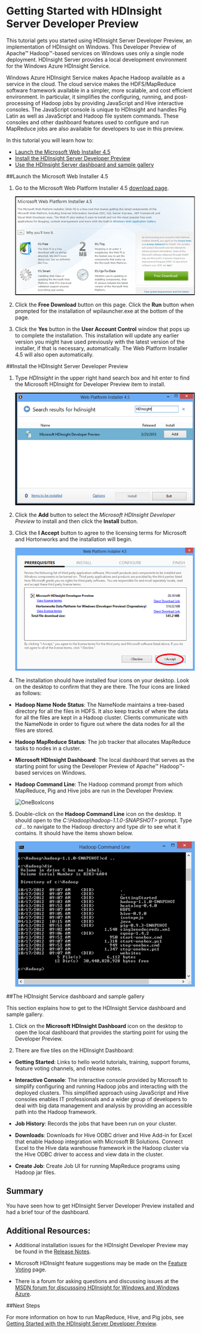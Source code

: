 <properties linkid="manage-services-hdinsight-get-started-hdinsight" urlDisplayName="Getting Started" pageTitle="Getting Started with HDInsight - Windows Azure tutorial" metaKeywords="hdinsight, hdinsight service, hdinsight azure, getting started hdinsight" metaDescription="Learn how to use the Windows Azure HDInsight service." umbracoNaviHide="0" disqusComments="1" writer="bradsev" editor="mollybos" manager="paulettm" />

<div chunk="../chunks/hdinsight-left-nav.md" />

# Getting Started with HDInsight Server Developer Preview 

This tutorial gets you started using HDInsight Server Developer Preview, an implementation of HDInsight on Windows. This Developer Preview of Apache™ Hadoop™-based services on Windows uses only a single node deployment. HDInsight Server provides a local development environment for the Windows Azure HDInsight Service. 

Windows Azure HDInsight Service makes Apache Hadoop available as a service in the cloud. The cloud service makes the HDFS/MapReduce software framework available in a simpler, more scalable, and cost efficient environment. In particular, it simplifies the configuring, running, and post-processing of Hadoop jobs by providing JavaScript and Hive interactive consoles. The JavaScript console is unique to HDInsight and handles Pig Latin as well as JavaScript and Hadoop file system commands. These consoles and other dashboard features used to configure and run MapReduce jobs are also available for developers to use in this preview.


In this tutorial you will learn how to:

* [Launch the Microsoft Web Installer 4.5](#launch)
* [Install the HDInsight Server Developer Preview](#install)
* [Use the HDInsight Server dashboard and sample gallery](#dashboard)


##<a name="launch"></a>Launch the Microsoft Web Installer 4.5

1. Go to the Microsoft Web Platform Installer 4.5 [download page](http://www.microsoft.com/web/downloads/platform.aspx).

	![WebPlatformInstaller](../media/HDI.OneBox.MWPInstaller45.PNG "Web Platform Installer")

2. Click the **Free Download** button on this page. Click the **Run** button when prompted for the installation of wpilauncher.exe at the bottom of the page. 

3. Click the **Yes** button in the **User Account Control** window that pops up to complete the installation. This installation will update any earlier version you might have used previously with the latest version of the installer, if that is necessary, automatically. The Web Platform Installer 4.5 will also open automatically.

##<a name="install"></a>Install the HDInsight Server Developer Preview

1. Type *HDInsight* in the upper right hand search box and hit enter to find the Microsoft HDInsight for Developer Preview item to install.

	![WebPlatformInstallerSearch](../media/HDI.OneBox.WPISearch.PNG "Web Platform Installer Search")

2. Click the **Add** button to select the *Microsoft HDInsight Developer Preview* to install and then click the **Install** button.

3. Click the **I Accept** button to agree to the licensing terms for Microsoft and Hortonworks and the installation will begin.

	![OneBoxLicense](../media/HDI.OneBox.InstallLicense.PNG "OneBox License")

4. The installation should have installed four icons on your desktop. Look on the desktop to confirm that they are there. The four icons are linked as follows: 

- **Hadoop Name Node Status**: The NameNode maintains a tree-based directory for all the files in HDFS. It also keep tracks of where the data for all the files are kept in a Hadoop cluster. Clients communicate with the NameNode in order to figure out where the data nodes for all the files are stored.

- **Hadoop MapReduce Status**: The job tracker that allocates MapReduce tasks to nodes in a cluster.

- **Microsoft HDInsight Dashboard**: The local dashboard that serves as the starting point for using the Developer Preview of Apache™ Hadoop™-based services on Windows.

- **Hadoop Command Line**: The Hadoop command prompt from which MapReduce, Pig and Hive jobs are run in the Developer Preview.

	![OneBoxIcons](../media/HDI.OneBox.Icons.png "OneBox Icons")

5. Double-click on the **Hadoop Command Line** icon on the desktop. It should open to the *C:\Hadoop\hadoop-1.1.0-SNAPSHOT>* prompt. Type *cd ..* to navigate to the Hadoop directory and type *dir* to see what it contains. It should have the items shown below.

	![OneBoxConfirmFiles](../media/HDI.OneBox.ConfirmFiles.PNG "OneBox Confirm Files")


##<a name="dashboard"></a>The HDInsight Service dashboard and sample gallery

This section explains how to get to the HDInsight Service dashboard and sample gallery.

1. Click on the **Microsoft HDInsight Dashboard** icon on the desktop to open the local dashboard that provides the starting point for using the Developer Preview.

2. There are five tiles on the HDInsight Dashboard:

- **Getting Started**: Links to hello world tutorials, training, support forums, feature voting channels, and release notes.

- **Interactive Console**: The interactive console provided by Microsoft to simplify configuring and running Hadoop jobs and interacting with the deployed clusters. This simplified approach using JavaScript and Hive consoles enables IT professionals and a wider group of developers to deal with big data management and analysis by providing an accessible path into the Hadoop framework.

- **Job History**: Records the jobs that have been run on your cluster.

- **Downloads**: Downloads for Hive ODBC driver and Hive Add-in for Excel that enable Hadoop integration with Microsoft BI Solutions. Connect Excel to the Hive data warehouse framework in the Hadoop cluster via the Hive ODBC driver to access and view data in the cluster.

- **Create Job**: Create Job UI for running MapReduce programs using Hadoop jar files. 

 
## Summary

You have seen how to get HDInsight Server Developer Preview installed and had a brief tour of the dashboard.

## Additional Resources:

- Additional installation issues for the HDInsight Developer Preview may be found in the [Release Notes](https://gswhowmaterials.azurewebsites.net/releaseNotes.html).

- Microsoft HDInsight feature suggestions may be made on the [Feature Voting](http://hdinsight.uservoice.com/forums/174476-microsoft-hdinsight-feature-suggestions) page.

- There is a forum for asking questions and discussing issues at the  [MSDN forum for discusssing HDInsight for Windows and Windows Azure](http://social.msdn.microsoft.com/Forums/en-US/hdinsight).

##Next Steps

For more information on how to run MapReduce, Hive, and Pig jobs, see [Getting Started with the HDInsight Server Developer Preview](http://social.technet.microsoft.com/wiki/contents/articles/14143.getting-started-with-the-hdinsight-server-developer-preview.aspx).

